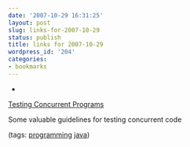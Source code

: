 ```yaml
---
date: '2007-10-29 16:31:25'
layout: post
slug: links-for-2007-10-29
status: publish
title: links for 2007-10-29
wordpress_id: '204'
categories:
- bookmarks
---
```



	
  *
		

[Testing Concurrent Programs](http://www.theserverside.com/tt/articles/article.tss?l=TestingConcurrent)


		

Some valuable guidelines for testing concurrent code


		

(tags: [programming](http://del.icio.us/eob/programming) [java](http://del.icio.us/eob/java))


	



